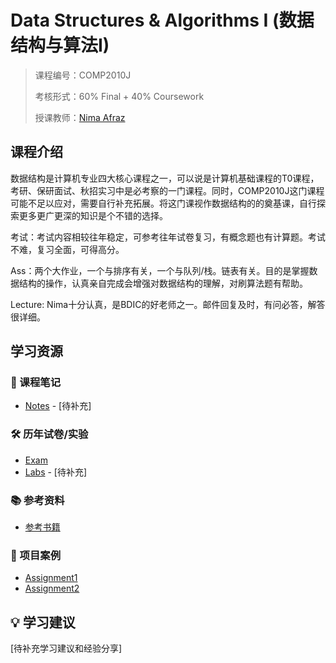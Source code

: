 # Data Structures & Algorithms I (数据结构与算法I)

> 课程编号：COMP2010J
>
> 考核形式：60% Final + 40% Coursework
>
> 授课教师：[Nima Afraz](https://nimaafraz.github.io/)
>
>

## 课程介绍
数据结构是计算机专业四大核心课程之一，可以说是计算机基础课程的T0课程，考研、保研面试、秋招实习中是必考察的一门课程。同时，COMP2010J这门课程可能不足以应对，需要自行补充拓展。将这门课视作数据结构的的奠基课，自行探索更多更广更深的知识是个不错的选择。

考试：考试内容相较往年稳定，可参考往年试卷复习，有概念题也有计算题。考试不难，复习全面，可得高分。

Ass：两个大作业，一个与排序有关，一个与队列/栈。链表有关。目的是掌握数据结构的操作，认真亲自完成会增强对数据结构的理解，对刷算法题有帮助。

Lecture: Nima十分认真，是BDIC的好老师之一。邮件回复及时，有问必答，解答很详细。



## 学习资源

### 📝 课程笔记
- [Notes](./notes/) - [待补充]

### 🛠️ 历年试卷/实验
- [Exam](./Exam/)
- [Labs](./labs/) - [待补充]

### 📚 参考资料
- [参考书籍](Data_Structures_and_Algorithms_in_Java_-_PDF_Room.pdf)

### 🚀 项目案例
- [Assignment1](https://github.com/buzhidaoqusm/COMP2010J_Assignment1.git)
- [Assignment2](https://github.com/buzhidaoqusm/COMP2010J_Assignment2.git)

## 💡 学习建议

[待补充学习建议和经验分享]
